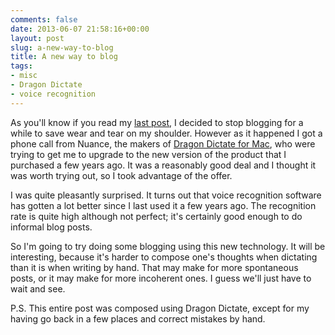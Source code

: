 ```yaml
---
comments: false
date: 2013-06-07 21:58:16+00:00
layout: post
slug: a-new-way-to-blog
title: A new way to blog
tags:
- misc
- Dragon Dictate
- voice recognition
---
```


As you'll know if you read my [last post](/2013/06/03/repairing-my-personal-infrastructure/), I decided to stop blogging for a while to save wear and tear on my shoulder. However as it happened I got a phone call from Nuance, the makers of [Dragon Dictate for Mac](http://www.nuance.com/for-individuals/by-product/dragon-for-mac/dragon-dictate/index.htm), who were trying to get me to upgrade to the new version of the product that I purchased a few years ago. It was a reasonably good deal and I thought it was worth trying out, so I took advantage of the offer.

I was quite pleasantly surprised. It turns out that voice recognition software has gotten a lot better since I last used it a few years ago. The recognition rate is quite high although not perfect; it's  certainly good enough to do informal blog posts.

So I'm going to try doing some blogging using this new technology. It will be interesting, because it's harder to compose one's thoughts when dictating than it is when writing by hand. That may make for more spontaneous posts, or it may make for more incoherent ones. I guess we'll just have to wait and see.

P.S. This entire post was composed using Dragon Dictate, except for my having go back in a few places and correct mistakes by hand.

